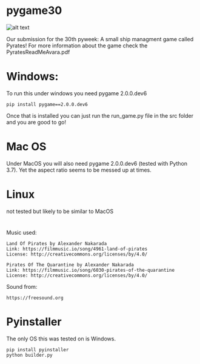 # pygame30


![alt text](https://www.code-inspector.com/project/14005/status/svg)

Our submission for the 30th pyweek:
A small ship managment game called Pyrates! For more information about the game check the PyratesReadMeAvara.pdf


# Windows: 
To run this under windows you need pygame 2.0.0.dev6

    pip install pygame==2.0.0.dev6

Once that is installed you can just run the run_game.py file in the src folder and you 
are good to go!

# Mac OS
Under MacOS you will also need pygame 2.0.0.dev6 (tested with Python 3.7). Yet the aspect ratio seems to be messed up at times.

# Linux
not tested but likely to be similar to MacOS
   
#

Music used:

    Land Of Pirates by Alexander Nakarada
    Link: https://filmmusic.io/song/4961-land-of-pirates
    License: http://creativecommons.org/licenses/by/4.0/

    Pirates Of The Quarantine by Alexander Nakarada
    Link: https://filmmusic.io/song/6030-pirates-of-the-quarantine
    License: http://creativecommons.org/licenses/by/4.0/
    
Sound from:
    
    https://freesound.org


# Pyinstaller
The only OS this was tested on is Windows.
    
    pip install pyinstaller
    python builder.py
